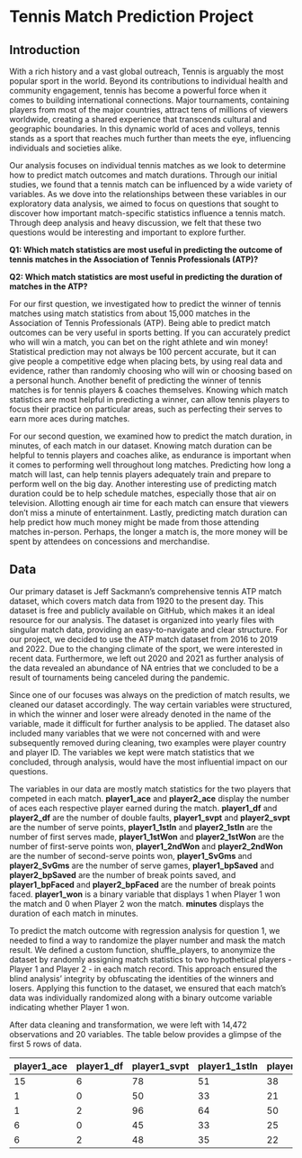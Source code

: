 # Tennis Match Prediction Project

## Introduction

With a rich history and a vast global outreach, Tennis is arguably the most popular sport in the world. Beyond its contributions to individual health and community engagement, tennis has become a powerful force when it comes to building international connections. Major tournaments, containing players from most of the major countries, attract tens of millions of viewers worldwide, creating a shared experience that transcends cultural and geographic boundaries. In this dynamic world of aces and volleys, tennis stands as a sport that reaches much further than meets the eye, influencing individuals and societies alike.

Our analysis focuses on individual tennis matches as we look to determine how to predict match outcomes and match durations. Through our initial studies, we found that a tennis match can be influenced by a wide variety of variables. As we dove into the relationships between these variables in our exploratory data analysis, we aimed to focus on questions that sought to discover how important match-specific statistics influence a tennis match. Through deep analysis and heavy discussion, we felt that these two questions would be interesting and important to explore further.

**Q1: Which match statistics are most useful in predicting the outcome of tennis matches in the Association of Tennis Professionals (ATP)?**

**Q2: Which match statistics are most useful in predicting the duration of matches in the ATP?**

For our first question, we investigated how to predict the winner of tennis matches using match statistics from about 15,000 matches in the Association of Tennis Professionals (ATP). Being able to predict match outcomes can be very useful in sports betting. If you can accurately predict who will win a match, you can bet on the right athlete and win money! Statistical prediction may not always be 100 percent accurate, but it can give people a competitive edge when placing bets, by using real data and evidence, rather than randomly choosing who will win or choosing based on a personal hunch. Another benefit of predicting the winner of tennis matches is for tennis players & coaches themselves. Knowing which match statistics are most helpful in predicting a winner, can allow tennis players to focus their practice on particular areas, such as perfecting their serves to earn more aces during matches.

For our second question, we examined how to predict the match duration, in minutes, of each match in our dataset. Knowing match duration can be helpful to tennis players and coaches alike, as endurance is important when it comes to performing well throughout long matches. Predicting how long a match will last, can help tennis players adequately train and prepare to perform well on the big day. Another interesting use of predicting match duration could be to help schedule matches, especially those that air on television. Allotting enough air time for each match can ensure that viewers don’t miss a minute of entertainment. Lastly, predicting match duration can help predict how much money might be made from those attending matches in-person. Perhaps, the longer a match is, the more money will be spent by attendees on concessions and merchandise.

## Data

Our primary dataset is Jeff Sackmann’s comprehensive tennis ATP match dataset, which covers match data from 1920 to the present day. This dataset is free and publicly available on GitHub, which makes it an ideal resource for our analysis. The dataset is organized into yearly files with singular match data, providing an easy-to-navigate and clear structure. For our project, we decided to use the ATP match dataset from 2016 to 2019 and 2022. Due to the changing climate of the sport, we were interested in recent data. Furthermore, we left out 2020 and 2021 as further analysis of the data revealed an abundance of NA entries that we concluded to be a result of tournaments being canceled during the pandemic.

Since one of our focuses was always on the prediction of match results, we cleaned our dataset accordingly. The way certain variables were structured, in which the winner and loser were already denoted in the name of the variable, made it difficult for further analysis to be applied. The dataset also included many variables that we were not concerned with and were subsequently removed during cleaning, two examples were player country and player ID. The variables we kept were match statistics that we concluded, through analysis, would have the most influential impact on our questions.

The variables in our data are mostly match statistics for the two players that competed in each match. **player1_ace** and **player2_ace** display the number of aces each respective player earned during the match. **player1_df** and **player2_df** are the number of double faults, **player1_svpt** and **player2_svpt** are the number of serve points, **player1_1stIn** and **player2_1stIn** are the number of first serves made, **player1_1stWon** and **player2_1stWon** are the number of first-serve points won, **player1_2ndWon** and **player2_2ndWon** are the number of second-serve points won, **player1_SvGms** and **player2_SvGms** are the number of serve games, **player1_bpSaved** and **player2_bpSaved** are the number of break points saved, and **player1_bpFaced** and **player2_bpFaced** are the number of break points faced. **player1_won** is a binary variable that displays 1 when Player 1 won the match and 0 when Player 2 won the match. **minutes** displays the duration of each match in minutes.

To predict the match outcome with regression analysis for question 1, we needed to find a way to randomize the player number and mask the match result. We defined a custom function, shuffle_players, to anonymize the dataset by randomly assigning match statistics to two hypothetical players - Player 1 and Player 2 - in each match record. This approach ensured the blind analysis’ integrity by obfuscating the identities of the winners and losers. Applying this function to the dataset, we ensured that each match’s data was individually randomized along with a binary outcome variable indicating whether Player 1 won.

After data cleaning and transformation, we were left with 14,472 observations and 20 variables. The table below provides a glimpse of the first 5 rows of data.

|player1_ace|player1_df|player1_svpt|player1_1stIn|player1_1stWon|player1_2ndWon|player1_SvGms|player1_bpSaved|player1_bpFaced|player2_ace|player2_df|player2_svpt|player2_1stIn|player2_1stWon|player2_2ndWon|player2_SvGms|player2_bpSaved|player2_bpFaced|player1_won|minutes|
|--|--|--|--|--|--|--|--|--|--|--|--|--|--|--|--|--|--|--|--|
|15|6|78|51|38|14|11|10|11|0|2|70|50|32|7|10|3|5|1|129|
|1|0|50|33|21|8|9|3|6|7|2|78|49|34|16|10|8|9|0|98|
|1|2|96|64|50|20|16|1|4|24|3|120|80|62|20|16|6|7|1|164|
|6|0|45|33|25|8|8|0|0|2|1|38|27|17|1|7|4|8|1|53|
|6|2|48|35|22|4|8|3|7|6|4|41|25|22|10|8|0|0|0|68|

